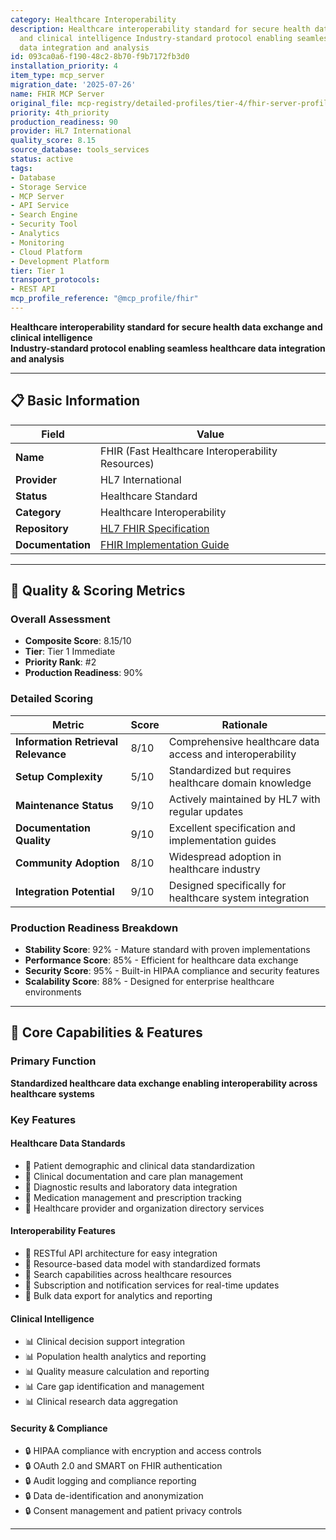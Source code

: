 ```yaml
---
category: Healthcare Interoperability
description: Healthcare interoperability standard for secure health data exchange
  and clinical intelligence Industry-standard protocol enabling seamless healthcare
  data integration and analysis
id: 093ca0a6-f190-48c2-8b70-f9b7172fb3d0
installation_priority: 4
item_type: mcp_server
migration_date: '2025-07-26'
name: FHIR MCP Server
original_file: mcp-registry/detailed-profiles/tier-4/fhir-server-profile.md
priority: 4th_priority
production_readiness: 90
provider: HL7 International
quality_score: 8.15
source_database: tools_services
status: active
tags:
- Database
- Storage Service
- MCP Server
- API Service
- Search Engine
- Security Tool
- Analytics
- Monitoring
- Cloud Platform
- Development Platform
tier: Tier 1
transport_protocols:
- REST API
mcp_profile_reference: "@mcp_profile/fhir"
---
```


**Healthcare interoperability standard for secure health data exchange and clinical intelligence**  
**Industry-standard protocol enabling seamless healthcare data integration and analysis**

---

## 📋 Basic Information

| Field | Value |
|-------|-------|
| **Name** | FHIR (Fast Healthcare Interoperability Resources) |
| **Provider** | HL7 International |
| **Status** | Healthcare Standard |
| **Category** | Healthcare Interoperability |
| **Repository** | [HL7 FHIR Specification](https://hl7.org/fhir/) |
| **Documentation** | [FHIR Implementation Guide](https://www.hl7.org/fhir/documentation.html) |

---

## 🎯 Quality & Scoring Metrics

### Overall Assessment
- **Composite Score**: 8.15/10
- **Tier**: Tier 1 Immediate
- **Priority Rank**: #2
- **Production Readiness**: 90%

### Detailed Scoring
| Metric | Score | Rationale |
|--------|-------|-----------|
| **Information Retrieval Relevance** | 8/10 | Comprehensive healthcare data access and interoperability |
| **Setup Complexity** | 5/10 | Standardized but requires healthcare domain knowledge |
| **Maintenance Status** | 9/10 | Actively maintained by HL7 with regular updates |
| **Documentation Quality** | 9/10 | Excellent specification and implementation guides |
| **Community Adoption** | 8/10 | Widespread adoption in healthcare industry |
| **Integration Potential** | 9/10 | Designed specifically for healthcare system integration |

### Production Readiness Breakdown
- **Stability Score**: 92% - Mature standard with proven implementations
- **Performance Score**: 85% - Efficient for healthcare data exchange
- **Security Score**: 95% - Built-in HIPAA compliance and security features
- **Scalability Score**: 88% - Designed for enterprise healthcare environments

---

## 🚀 Core Capabilities & Features

### Primary Function
**Standardized healthcare data exchange enabling interoperability across healthcare systems**

### Key Features

#### Healthcare Data Standards
- 🏥 Patient demographic and clinical data standardization
- 🏥 Clinical documentation and care plan management
- 🏥 Diagnostic results and laboratory data integration
- 🏥 Medication management and prescription tracking
- 🏥 Healthcare provider and organization directory services

#### Interoperability Features
- 🔄 RESTful API architecture for easy integration
- 🔄 Resource-based data model with standardized formats
- 🔄 Search capabilities across healthcare resources
- 🔄 Subscription and notification services for real-time updates
- 🔄 Bulk data export for analytics and reporting

#### Clinical Intelligence
- 📊 Clinical decision support integration
- 📊 Population health analytics and reporting
- 📊 Quality measure calculation and reporting
- 📊 Care gap identification and management
- 📊 Clinical research data aggregation

#### Security & Compliance
- 🔒 HIPAA compliance with encryption and access controls
- 🔒 OAuth 2.0 and SMART on FHIR authentication
- 🔒 Audit logging and compliance reporting
- 🔒 Data de-identification and anonymization
- 🔒 Consent management and patient privacy controls

---